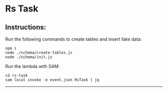 # Rs Task

## Instructions:


Run the following commands to create tables and insert fake data:

```
npm i
node ./schema/create-tables.js
node ./schema/init.js
```
Run the lambda with SAM:

```
cd rs-task
sam local invoke -e event.json RsTask | jq
```

---